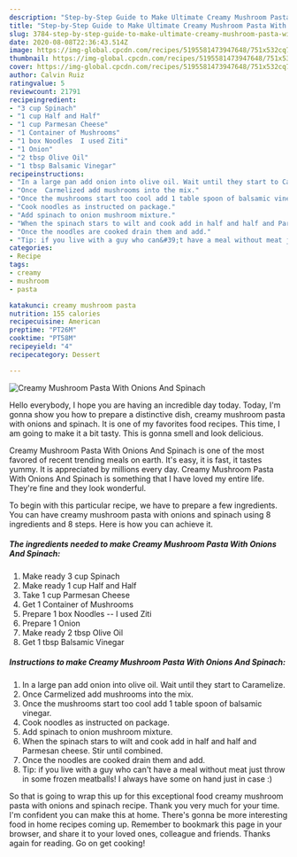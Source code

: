 ```yaml
---
description: "Step-by-Step Guide to Make Ultimate Creamy Mushroom Pasta With Onions And Spinach"
title: "Step-by-Step Guide to Make Ultimate Creamy Mushroom Pasta With Onions And Spinach"
slug: 3784-step-by-step-guide-to-make-ultimate-creamy-mushroom-pasta-with-onions-and-spinach
date: 2020-08-08T22:36:43.514Z
image: https://img-global.cpcdn.com/recipes/5195581473947648/751x532cq70/creamy-mushroom-pasta-with-onions-and-spinach-recipe-main-photo.jpg
thumbnail: https://img-global.cpcdn.com/recipes/5195581473947648/751x532cq70/creamy-mushroom-pasta-with-onions-and-spinach-recipe-main-photo.jpg
cover: https://img-global.cpcdn.com/recipes/5195581473947648/751x532cq70/creamy-mushroom-pasta-with-onions-and-spinach-recipe-main-photo.jpg
author: Calvin Ruiz
ratingvalue: 5
reviewcount: 21791
recipeingredient:
- "3 cup Spinach"
- "1 cup Half and Half"
- "1 cup Parmesan Cheese"
- "1 Container of Mushrooms"
- "1 box Noodles  I used Ziti"
- "1 Onion"
- "2 tbsp Olive Oil"
- "1 tbsp Balsamic Vinegar"
recipeinstructions:
- "In a large pan add onion into olive oil. Wait until they start to Caramelize."
- "Once  Carmelized add mushrooms into the mix."
- "Once the mushrooms start too cool add 1 table spoon of balsamic vinegar."
- "Cook noodles as instructed on package."
- "Add spinach to onion mushroom mixture."
- "When the spinach stars to wilt and cook add in half and half and Parmesan cheese. Stir until combined."
- "Once the noodles are cooked drain them and add."
- "Tip: if you live with a guy who can&#39;t have a meal without meat just throw in some frozen meatballs! I always have some on hand just in case :)"
categories:
- Recipe
tags:
- creamy
- mushroom
- pasta

katakunci: creamy mushroom pasta 
nutrition: 155 calories
recipecuisine: American
preptime: "PT26M"
cooktime: "PT58M"
recipeyield: "4"
recipecategory: Dessert

---
```



![Creamy Mushroom Pasta With Onions And Spinach](https://img-global.cpcdn.com/recipes/5195581473947648/751x532cq70/creamy-mushroom-pasta-with-onions-and-spinach-recipe-main-photo.jpg)

Hello everybody, I hope you are having an incredible day today. Today, I'm gonna show you how to prepare a distinctive dish, creamy mushroom pasta with onions and spinach. It is one of my favorites food recipes. This time, I am going to make it a bit tasty. This is gonna smell and look delicious.



Creamy Mushroom Pasta With Onions And Spinach is one of the most favored of recent trending meals on earth. It's easy, it is fast, it tastes yummy. It is appreciated by millions every day. Creamy Mushroom Pasta With Onions And Spinach is something that I have loved my entire life. They're fine and they look wonderful.


To begin with this particular recipe, we have to prepare a few ingredients. You can have creamy mushroom pasta with onions and spinach using 8 ingredients and 8 steps. Here is how you can achieve it.

<!--inarticleads1-->

##### The ingredients needed to make Creamy Mushroom Pasta With Onions And Spinach:

1. Make ready 3 cup Spinach
1. Make ready 1 cup Half and Half
1. Take 1 cup Parmesan Cheese
1. Get 1 Container of Mushrooms
1. Prepare 1 box Noodles -- I used Ziti
1. Prepare 1 Onion
1. Make ready 2 tbsp Olive Oil
1. Get 1 tbsp Balsamic Vinegar




<!--inarticleads2-->

##### Instructions to make Creamy Mushroom Pasta With Onions And Spinach:

1. In a large pan add onion into olive oil. Wait until they start to Caramelize.
1. Once  Carmelized add mushrooms into the mix.
1. Once the mushrooms start too cool add 1 table spoon of balsamic vinegar.
1. Cook noodles as instructed on package.
1. Add spinach to onion mushroom mixture.
1. When the spinach stars to wilt and cook add in half and half and Parmesan cheese. Stir until combined.
1. Once the noodles are cooked drain them and add.
1. Tip: if you live with a guy who can&#39;t have a meal without meat just throw in some frozen meatballs! I always have some on hand just in case :)




So that is going to wrap this up for this exceptional food creamy mushroom pasta with onions and spinach recipe. Thank you very much for your time. I'm confident you can make this at home. There's gonna be more interesting food in home recipes coming up. Remember to bookmark this page in your browser, and share it to your loved ones, colleague and friends. Thanks again for reading. Go on get cooking!
